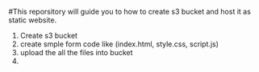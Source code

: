 #This reporsitory will guide you to how to create s3 bucket and host it as static website.

1. Create s3 bucket
2. create smple form code like (index.html, style.css, script.js)
3. upload the all the files into bucket
4. 
